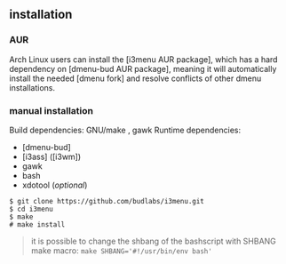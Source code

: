 ## installation

### AUR

Arch Linux users can install the [i3menu AUR package],
which has a hard dependency on [dmenu-bud AUR package], 
meaning it will automatically install the needed [dmenu fork]
and resolve conflicts of other dmenu installations.

### manual installation

Build dependencies: GNU/make , gawk
Runtime dependencies: 
  - [dmenu-bud]
  - [i3ass] ([i3wm])
  - gawk
  - bash
  - xdotool (*optional*)

``` text
$ git clone https://github.com/budlabs/i3menu.git
$ cd i3menu
$ make
# make install
```

> it is possible to change the shbang of the bashscript
> with SHBANG make macro: `make SHBANG='#!/usr/bin/env bash'`

